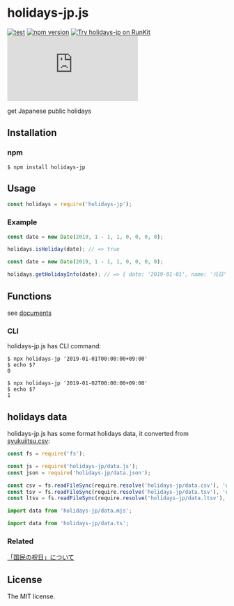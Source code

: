 # holidays-jp.js

[![test](https://github.com/sasaplus1/holidays-jp.js/workflows/test/badge.svg)](https://github.com/sasaplus1/holidays-jp.js)
[![npm version](https://badge.fury.io/js/holidays-jp.svg)](https://badge.fury.io/js/holidays-jp)
[![Try holidays-jp on RunKit](https://badge.runkitcdn.com/holidays-jp.svg)](https://npm.runkit.com/holidays-jp)
[![renovate](https://badges.renovateapi.com/github/sasaplus1/holidays-jp.js)](https://renovatebot.com)

get Japanese public holidays

## Installation

### npm

```console
$ npm install holidays-jp
```

## Usage

```js
const holidays = require('holidays-jp');
```

### Example

```js
const date = new Date(2019, 1 - 1, 1, 0, 0, 0, 0);

holidays.isHoliday(date); // => true
```

```js
const date = new Date(2019, 1 - 1, 1, 0, 0, 0, 0);

holidays.getHolidayInfo(date); // => { date: '2019-01-01', name: '元日', ... }
```

## Functions

see [documents](https://sasaplus1.github.io/holidays-jp.js/typedoc)

### CLI

holidays-jp.js has CLI command:

```console
$ npx holidays-jp '2019-01-01T00:00:00+09:00'
$ echo $?
0
```

```console
$ npx holidays-jp '2019-01-02T00:00:00+09:00'
$ echo $?
1
```

## holidays data

holidays-jp.js has some format holidays data, it converted from [syukujitsu.csv](https://www8.cao.go.jp/chosei/shukujitsu/syukujitsu.csv):

```js
const fs = require('fs');

const js = require('holidays-jp/data.js');
const json = require('holidays-jp/data.json');

const csv = fs.readFileSync(require.resolve('holidays-jp/data.csv'), 'utf8');
const tsv = fs.readFileSync(require.resolve('holidays-jp/data.tsv'), 'utf8');
const ltsv = fs.readFileSync(require.resolve('holidays-jp/data.ltsv'), 'utf8');
```

```js
import data from 'holidays-jp/data.mjs';
```

```ts
import data from 'holidays-jp/data.ts';
```

### Related

[「国民の祝日」について](https://www8.cao.go.jp/chosei/shukujitsu/gaiyou.html)

## License

The MIT license.
